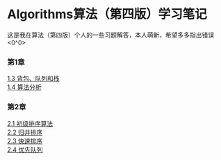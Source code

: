# Algorithms算法（第四版）学习笔记
这是我在算法（第四版）个人的一些习题解答，本人萌新，希望多多指出错误<0^0>

<h3>第1章</h3>
<div><a href="">1.3 背包、队列和栈</a></div>
<div><a href="">1.4 算法分析</a></div>
<h3>第2章</h3>
<div><a href="">2.1 初级排序算法</a></div>
<div><a href="">2.2 归并排序</a></div>
<div><a href="">2.3 快速排序</a></div>
<div><a href="">2.4 优先队列</a></div>


